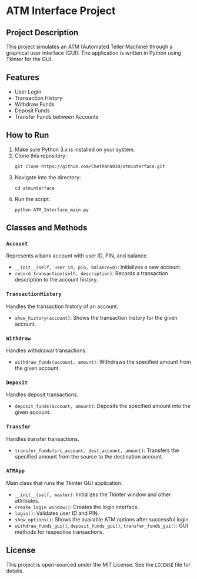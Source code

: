 
# ATM Interface Project

## Project Description

This project simulates an ATM (Automated Teller Machine) through a graphical user interface (GUI). The application is written in Python using Tkinter for the GUI.

## Features

- User Login
- Transaction History
- Withdraw Funds
- Deposit Funds
- Transfer Funds between Accounts

## How to Run

1. Make sure Python 3.x is installed on your system.
2. Clone this repository:
    ```
    git clone https://github.com/Chethana010/atminterface.git
    ```
3. Navigate into the directory:
    ```
    cd atminterface
    ```
4. Run the script:
    ```
    python ATM_Interface_main.py
    ```

## Classes and Methods

### `Account`

Represents a bank account with user ID, PIN, and balance.

- `__init__(self, user_id, pin, balance=0)`: Initializes a new account.
- `record_transaction(self, description)`: Records a transaction description to the account history.

### `TransactionHistory`

Handles the transaction history of an account.

- `show_history(account)`: Shows the transaction history for the given account.

### `Withdraw`

Handles withdrawal transactions.

- `withdraw_funds(account, amount)`: Withdraws the specified amount from the given account.

### `Deposit`

Handles deposit transactions.

- `deposit_funds(account, amount)`: Deposits the specified amount into the given account.

### `Transfer`

Handles transfer transactions.

- `transfer_funds(src_account, dest_account, amount)`: Transfers the specified amount from the source to the destination account.

### `ATMApp`

Main class that runs the Tkinter GUI application.

- `__init__(self, master)`: Initializes the Tkinter window and other attributes.
- `create_login_window()`: Creates the login interface.
- `login()`: Validates user ID and PIN.
- `show_options()`: Shows the available ATM options after successful login.
- `withdraw_funds_gui()`, `deposit_funds_gui()`, `transfer_funds_gui()`: GUI methods for respective transactions.

## License

This project is open-sourced under the MIT License. See the `LICENSE` file for details.
